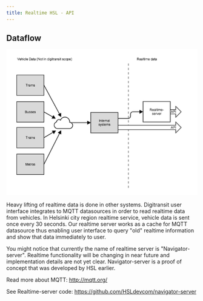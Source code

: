 ```yaml
---
title: Realtime HSL - API
---
```


## Dataflow

![Dataflow](./dataflow.png)

Heavy lifting of realtime data is done in other systems. Digitransit user interface integrates to MQTT datasources in order to read realtime data from vehicles. In Helsinki city region realtime service, vehicle data is sent once every 30 seconds. Our realtime server works as a cache for MQTT datasource thus enabling user interface to query "old" realtime information and show that data immediately to user.

You might notice that currently the name of realtime server is "Navigator-server". Realtime functionality will be changing in near future and implementation details are not yet clear. Navigator-server is a proof of concept that was developed by HSL earlier.

Read more about MQTT:
http://mqtt.org/

See Realtime-server code:
https://github.com/HSLdevcom/navigator-server
